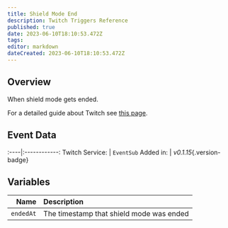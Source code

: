 ```yaml
---
title: Shield Mode End
description: Twitch Triggers Reference
published: true
date: 2023-06-10T18:10:53.472Z
tags: 
editor: markdown
dateCreated: 2023-06-10T18:10:53.472Z
---
```


## Overview
When shield mode gets ended.

For a detailed guide about Twitch see [this page](/Platforms/Twitch).

## Event Data
:----|:------------:
Twitch Service: | `EventSub`
Added in: | *v0.1.15*{.version-badge}

## Variables
Name | Description
----:|:------------
`endedAt` | The timestamp that shield mode was ended